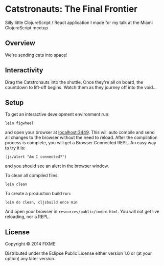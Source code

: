 # Catstronauts: The Final Frontier

Silly little ClojureScript / React application I made for my talk at the Miami ClojureScript meetup

## Overview

We're sending cats into space!

## Interactivity

Drag the Catstronauts into the shuttle. Once they're all on board, the countdown to lift-off begins. Watch them as they journey off into the void... 

## Setup

To get an interactive development environment run:

    lein figwheel

and open your browser at [localhost:3449](http://localhost:3449/).
This will auto compile and send all changes to the browser without the
need to reload. After the compilation process is complete, you will
get a Browser Connected REPL. An easy way to try it is:

    (js/alert "Am I connected?")

and you should see an alert in the browser window.

To clean all compiled files:

    lein clean

To create a production build run:

    lein do clean, cljsbuild once min

And open your browser in `resources/public/index.html`. You will not
get live reloading, nor a REPL. 

## License

Copyright © 2014 FIXME

Distributed under the Eclipse Public License either version 1.0 or (at your option) any later version.
